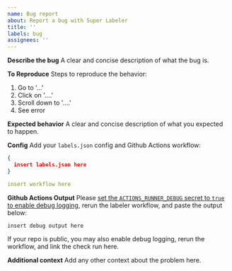 ```yaml
---
name: Bug report
about: Report a bug with Super Labeler
title: ''
labels: bug
assignees: ''
---
```


**Describe the bug**
A clear and concise description of what the bug is.

**To Reproduce**
Steps to reproduce the behavior:

1. Go to '...'
2. Click on '....'
3. Scroll down to '....'
4. See error

**Expected behavior**
A clear and concise description of what you expected to happen.

**Config**
Add your `labels.json` config and Github Actions workflow:

```json
{
  insert labels.json here
}
```

```yaml
insert workflow here
```

**Github Actions Output**
Please [set the `ACTIONS_RUNNER_DEBUG` secret to `true` to enable debug logging](https://help.github.com/en/actions/configuring-and-managing-workflows/managing-a-workflow-run#enabling-debug-logging), rerun the labeler workflow, and paste the output below:

```
insert debug output here
```

If your repo is public, you may also enable debug logging, rerun the workflow, and link the check run here.

**Additional context**
Add any other context about the problem here.
